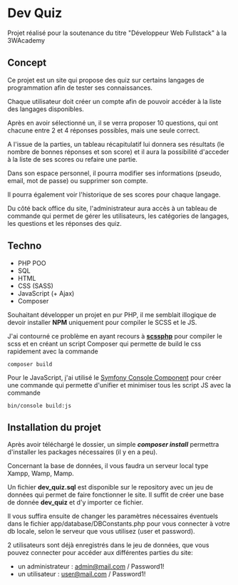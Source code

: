 # Dev Quiz

Projet réalisé pour la soutenance du titre "Développeur Web Fullstack" à la 3WAcademy

## Concept

Ce projet est un site qui propose des quiz sur certains langages de programmation afin de tester ses connaissances.

Chaque utilisateur doit créer un compte afin de pouvoir accéder à la liste des langages disponibles.

Après en avoir sélectionné un, il se verra proposer 10 questions, qui ont chacune entre 2 et 4 réponses possibles, mais une seule correct.

A l'issue de la parties, un tableau récapitulatif lui donnera ses résultats (le nombre de bonnes réponses et son score) et il aura la possibilité d'acceder à la liste de ses scores ou refaire une partie.

Dans son espace personnel, il pourra modifier ses informations (pseudo, email, mot de passe) ou supprimer son compte.

Il pourra également voir l'historique de ses scores pour chaque langage.

Du côté back office du site, l'administrateur aura accès à un tableau de commande qui permet de gérer les utilisateurs, les catégories de langages, les questions et les réponses des quiz.

## Techno

- PHP POO
- SQL
- HTML
- CSS (SASS)
- JavaScript (+ Ajax)
- Composer

Souhaitant développer un projet en pur PHP, il me semblait illogique de devoir installer **NPM** uniquement pour compiler le SCSS et le JS.

J'ai contourné ce problème en ayant recours à [**scssphp**](https://scssphp.github.io/scssphp/) pour compiler le scss et en créant un script Composer qui permette de build le css rapidement avec la commande 
```
composer build
```

Pour le JavaScript, j'ai utilisé le [Symfony Console Component](https://symfony.com/doc/current/components/console.html) pour créer une commande qui permette d'unifier et minimiser tous les script JS avec la commande 
```
bin/console build:js
```

## Installation du projet

Après avoir téléchargé le dossier, un simple **_composer install_** permettra d'installer les packages nécessaires (il y en a peu).

Concernant la base de données, il vous faudra un serveur local type Xampp, Wamp, Mamp.

Un fichier **dev_quiz.sql** est disponible sur le repository avec un jeu de données qui permet de faire fonctionner le site.
Il suffit de créer une base de donnée **dev_quiz** et d'y importer ce fichier.

Il vous suffira ensuite de changer les paramètres nécessaires éventuels dans le fichier app/database/DBConstants.php pour vous connecter à votre db locale, selon le serveur que vous utilisez (user et password).

2 utilisateurs sont déjà enregistrés dans le jeu de données, que vous pouvez connecter pour accéder aux différentes parties du site:
- un administrateur : admin@mail.com / Password1!
- un utilisateur : user@mail.com / Password1!